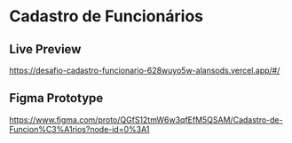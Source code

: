 # Cadastro de Funcionários

## Live Preview
<a href="https://desafio-cadastro-funcionario-628wuyo5w-alansods.vercel.app/#/">https://desafio-cadastro-funcionario-628wuyo5w-alansods.vercel.app/#/</a>


## Figma Prototype
<a href="https://www.figma.com/proto/QGfS12tmW6w3qfEfM5QSAM/Cadastro-de-Funcion%C3%A1rios?node-id=0%3A1">https://www.figma.com/proto/QGfS12tmW6w3qfEfM5QSAM/Cadastro-de-Funcion%C3%A1rios?node-id=0%3A1</a>
